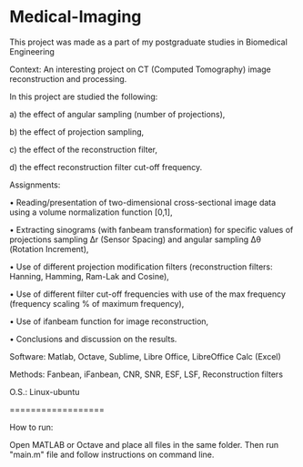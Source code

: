 # Medical-Imaging

This project was made as a part of my postgraduate studies in Biomedical Engineering

Context: An interesting project on CT (Computed Tomography) image reconstruction and
processing.

In this project are studied the following:

a) the effect of angular sampling (number of projections),

b) the effect of projection sampling,

c) the effect of the reconstruction filter,

d) the effect reconstruction filter cut-off frequency.

Assignments:

• Reading/presentation of two-dimensional cross-sectional image data using a volume normalization function [0,1],

• Extracting sinograms (with fanbeam transformation) for specific values of projections sampling Δr (Sensor Spacing) and angular sampling Δθ (Rotation Increment),

• Use of different projection modification filters (reconstruction filters: Hanning, Hamming, Ram-Lak and Cosine),

• Use of different filter cut-off frequencies with use of the max frequency (frequency scaling % of maximum frequency),

• Use of ifanbeam function for image reconstruction,

• Conclusions and discussion on the results.

Software: Matlab, Octave, Sublime, Libre Office, LibreOffice Calc (Excel)

Methods: Fanbean, iFanbean, CNR, SNR, ESF, LSF, Reconstruction filters

O.S.: Linux-ubuntu


==================

How to run:

Open MATLAB or Octave and place all files in the same folder. Then run "main.m" file and follow instructions on command line. 
